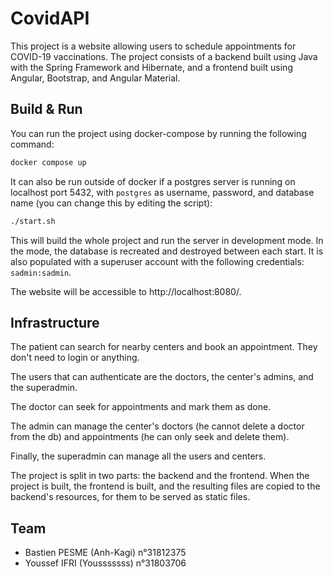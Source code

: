 # CovidAPI

This project is a website allowing users to schedule appointments
for COVID-19 vaccinations.
The project consists of a backend built using Java with the Spring Framework
and Hibernate, and a frontend built using Angular, Bootstrap, and Angular Material.

## Build & Run

You can run the project using docker-compose by running the following command:

```bash
docker compose up
```

It can also be run outside of docker if a postgres server is running on localhost port 5432,
with `postgres` as username, password, and database name (you can change this by editing the script):

```bash
./start.sh
```

This will build the whole project and run the server in development mode.
In the mode, the database is recreated and destroyed between each start.
It is also populated with a superuser account with the following credentials: `sadmin:sadmin`.

The website will be accessible to http://localhost:8080/.

## Infrastructure

The patient can search for nearby centers and book an appointment. They don't need to login or anything.

The users that can authenticate are the doctors, the center's admins, and the superadmin.

The doctor can seek for appointments and mark them as done.

The admin can manage the center's doctors (he cannot delete a doctor from the db)
and appointments (he can only seek and delete them).

Finally, the superadmin can manage all the users and centers.

The project is split in two parts: the backend and the frontend.
When the project is built, the frontend is built,
and the resulting files are copied to the backend's resources,
for them to be served as static files.

## Team

- Bastien PESME (Anh-Kagi) n°31812375
- Youssef IFRI (Yousssssss) n°31803706
